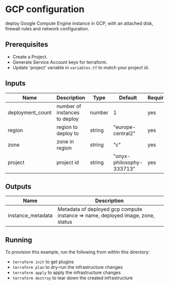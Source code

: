 # GCP configuration

 deploy Google Compute Engine instance in GCP, with an attached disk, firewall rules and network configuration.

## Prerequisites

- Create a Project.
- Generate Service Account keys for terraform.
- Update 'project' variable in `variables.tf` to match your project id.

## Inputs

| Name             	| Description                   	| Type   	| Default                  	| Required 	|
|------------------	|-------------------------------	|--------	|--------------------------	|----------	|
| deployment_count 	| number of instances to deploy 	| number 	| 1                        	| yes      	|
| region           	| region to deploy to           	| string 	| "europe-central2"        	| yes      	|
| zone             	| zone in region                	| string 	| "c"                      	| yes      	|
| project          	| project id                    	| string 	| "onyx-philosophy-333713" 	| yes      	|
## Outputs

| Name              	| Description                                                                  	|
|-------------------	|------------------------------------------------------------------------------	|
| instance_metadata 	| Metadata of deployed gcp compute instance => name, deployed image, zone, status 	|

## Running

To provision this example, run the following from within this directory:

- `terraform init` to get plugins
- `terraform plan` to dry-run the infrastructure changes
- `terraform apply` to apply the infrastructure changes
- `terraform destroy` to tear down the created infrastructure
